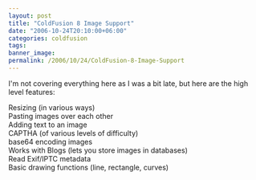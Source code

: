 ```yaml
---
layout: post
title: "ColdFusion 8 Image Support"
date: "2006-10-24T20:10:00+06:00"
categories: coldfusion 
tags: 
banner_image: 
permalink: /2006/10/24/ColdFusion-8-Image-Support
---
```


I'm not covering everything here as I was a bit late, but here are the high level features:

Resizing (in various ways)<br>
Pasting images over each other<br>
Adding text to an image<br>
CAPTHA (of various levels of difficulty)<br>
base64 encoding images<br>
Works with Blogs (lets you store images in databases)<br>
Read Exif/IPTC metadata<br>
Basic drawing functions (line, rectangle, curves)<br>